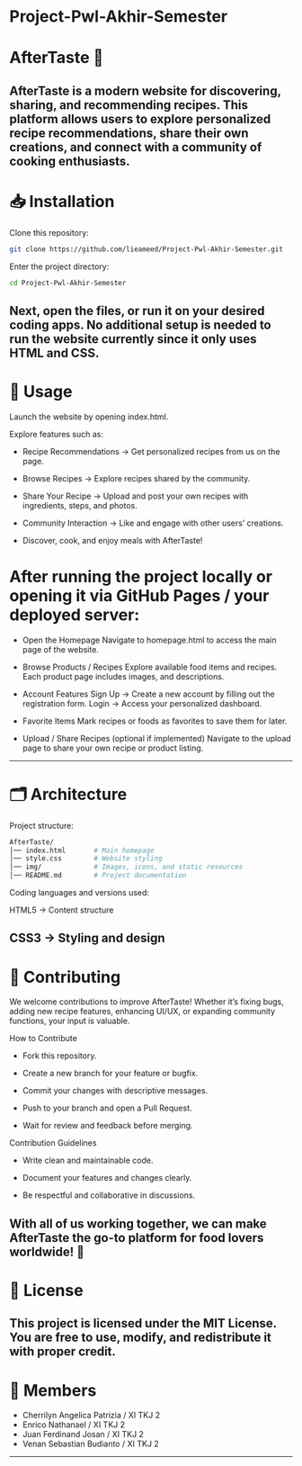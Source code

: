 # Project-Pwl-Akhir-Semester
# AfterTaste 🥗

AfterTaste is a modern website for discovering, sharing, and recommending recipes.
This platform allows users to explore personalized recipe recommendations, share their own creations, and connect with a community of cooking enthusiasts.
---

# 📥 Installation

Clone this repository:

```bash
git clone https://github.com/lieameed/Project-Pwl-Akhir-Semester.git
```

Enter the project directory:

```bash
cd Project-Pwl-Akhir-Semester
```

Next, open the files, or run it on your desired coding apps.
No additional setup is needed to run the website currently since it only uses HTML and CSS.
---
# 🍴 Usage

Launch the website by opening index.html.

Explore features such as:

- Recipe Recommendations → Get personalized recipes from us on the page.

- Browse Recipes → Explore recipes shared by the community.

- Share Your Recipe → Upload and post your own recipes with ingredients, steps, and photos.

- Community Interaction → Like and engage with other users’ creations.

- Discover, cook, and enjoy meals with AfterTaste!

# After running the project locally or opening it via GitHub Pages / your deployed server:

- Open the Homepage
Navigate to homepage.html to access the main page of the website.

- Browse Products / Recipes
Explore available food items and recipes.
Each product page includes images, and descriptions.

- Account Features
Sign Up → Create a new account by filling out the registration form.
Login → Access your personalized dashboard.

- Favorite Items
Mark recipes or foods as favorites to save them for later.

- Upload / Share Recipes (optional if implemented)
Navigate to the upload page to share your own recipe or product listing.

---

# 🗂️ Architecture

Project structure:

```bash
AfterTaste/
│── index.html       # Main homepage  
│── style.css        # Website styling  
│── img/             # Images, icons, and static resources  
│── README.md        # Project documentation  
```

Coding languages and versions used:

HTML5 → Content structure

CSS3 → Styling and design
---

# 🤲 Contributing

We welcome contributions to improve AfterTaste!
Whether it’s fixing bugs, adding new recipe features, enhancing UI/UX, or expanding community functions, your input is valuable.

How to Contribute

- Fork this repository.

- Create a new branch for your feature or bugfix.

- Commit your changes with descriptive messages.

- Push to your branch and open a Pull Request.

- Wait for review and feedback before merging.

Contribution Guidelines

- Write clean and maintainable code.

- Document your features and changes clearly.

- Be respectful and collaborative in discussions.

With all of us working together, we can make AfterTaste the go-to platform for food lovers worldwide! 🥘
---

# 📑 License

This project is licensed under the MIT License.
You are free to use, modify, and redistribute it with proper credit.
---

# 👥 Members
- Cherrilyn Angelica Patrizia / XI TKJ 2
- Enrico Nathanael / XI TKJ 2
- Juan Ferdinand Josan / XI TKJ 2
- Venan Sebastian Budianto / XI TKJ 2
---
